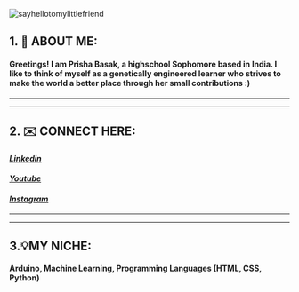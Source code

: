 ![sayhellotomylittlefriend](https://raw.githubusercontent.com/thomasync/thomasync/main/headergitdark.gif#gh-dark-mode-only)

## 1. 👋 **ABOUT ME:**
#### Greetings! I am Prisha Basak, a highschool Sophomore based in India. I like to think of myself as a genetically engineered learner who strives to make the world a better place through her small contributions :)
***
***
## 2. ✉️ **CONNECT HERE:**
#### [_Linkedin_](https://www.linkedin.com/in/prisha-b-838754205)

#### [_Youtube_](https://www.youtube.com/channel/UCyzHMTmv9cSACIFGO39V0HQ)

#### [_Instagram_](https://www.instagram.com/deepfriedbreadpakoda/)
***
***
## 3.💡**MY NICHE:**
#### Arduino, Machine Learning, Programming Languages (HTML, CSS, Python) 

<!---
Prisha-Basak/Prisha-Basak is a ✨ special ✨ repository because its `README.md` (this file) appears on your GitHub profile.
You can click the Preview link to take a look at your changes.
--->
